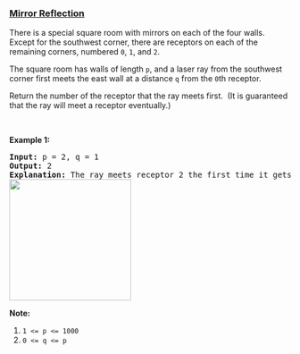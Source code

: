 ### [Mirror Reflection](https://leetcode.com/problems/mirror-reflection)

<p>There is&nbsp;a special square room with mirrors on each of the four&nbsp;walls.&nbsp; Except for the southwest&nbsp;corner, there are receptors on each of the remaining corners, numbered <code>0</code>, <code>1</code>, and <code>2</code>.</p>

<p>The square room has walls of length <code>p</code>, and a laser ray from the southwest corner&nbsp;first meets the east wall at a distance <code>q</code>&nbsp;from the <code>0</code>th receptor.</p>

<p>Return the number of the receptor that the ray meets first.&nbsp; (It is guaranteed that the ray will meet&nbsp;a receptor eventually.)</p>

<p>&nbsp;</p>

<div>
<p><strong>Example 1:</strong></p>

<pre>
<strong>Input: </strong>p = <span id="example-input-1-1">2</span>, q = <span id="example-input-1-2">1</span>
<strong>Output: </strong><span id="example-output-1">2</span>
<strong>Explanation: </strong>The ray meets receptor 2 the first time it gets reflected back to the left wall.
<img alt="" src="https://s3-lc-upload.s3.amazonaws.com/uploads/2018/06/18/reflection.png" style="width: 218px; height: 217px;" />
</pre>

<p><strong>Note:</strong></p>

<ol>
	<li><code>1 &lt;= p &lt;= 1000</code></li>
	<li><code>0 &lt;= q &lt;= p</code></li>
</ol>
</div>

